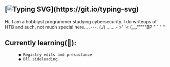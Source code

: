 ## [![Typing SVG](https://readme-typing-svg.demolab.com?font=Fira+Code&duration=3000&pause=500&color=EFF7D9&background=7F71FF22&vCenter=true&width=500&height=45&lines=Bizzi!;Amature+Malware-dev+and+Red-Teamer...)](https://git.io/typing-svg)

Hi, I am a hobbiyst programmer studying cybersecurity. 
I do writeups of HTB and such, not much special here...
                   .---.
              (\./)     \.......-
              >' '<  (__.'""""BP
              " ` " "
## **Currently learning(📖)**:
          ● Registry edits and presistance
          ● Dll sideloading
